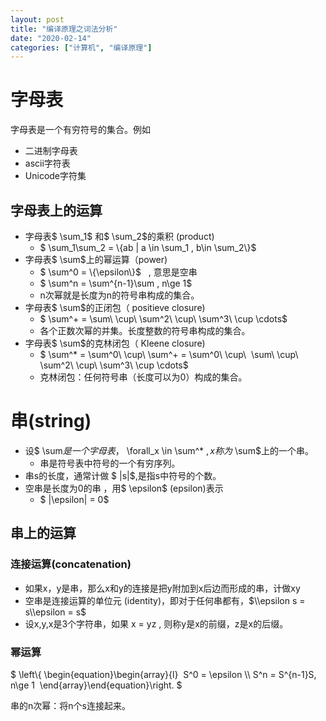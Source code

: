 ```yaml
---
layout: post
title: "编译原理之词法分析"
date: "2020-02-14"
categories: ["计算机", "编译原理"]
---
```


# 字母表

字母表是一个有穷符号的集合。例如

- 二进制字母表
- ascii字符表
- Unicode字符集

## 字母表上的运算

- 字母表$ \\sum\_1$ 和$ \\sum\_2$的乘积 (product)
    - $ \\sum\_1\\sum\_2 = \\{ab | a \\in \\sum\_1 , b\\in \\sum\_2\\}$
- 字母表$ \\sum$上的幂运算（power)
    - $ \\sum^0 = \\{\\epsilon\\}$   , 意思是空串
    - $ \\sum^n = \\sum^{n-1}\\sum , n\\ge 1$
    - n次幂就是长度为n的符号串构成的集合。
- 字母表$ \\sum$的正闭包（ positieve closure)
    - $ \\sum^+ = \\sum\\ \\cup\\ \\sum^2\\ \\cup\\ \\sum^3\\ \\cup \\cdots$
    - 各个正数次幂的并集。长度整数的符号串构成的集合。
- 字母表$ \\sum$的克林闭包（ Kleene closure)
    - $ \\sum^\* = \\sum^0\\ \\cup\\ \\sum^+ = \\sum^0\\ \\cup\\  \\sum\\ \\cup\\ \\sum^2\\ \\cup\\ \\sum^3\\ \\cup \\cdots$
    - 克林闭包：任何符号串（长度可以为0）构成的集合。

# 串(string)

- 设$ \\sum$是一个字母表，$ \\forall\_x \\in \\sum^\* $,x称为$ \\sum$上的一个串。
    - 串是符号表中符号的一个有穷序列。
- 串s的长度，通常计做 $ |s|$,是指s中符号的个数。
- 空串是长度为0的串 ，用$ \\epsilon$ (epsilon)表示
    - $ |\\epsilon| = 0$

## 串上的运算

### 连接运算(concatenation)

- 如果x，y是串，那么x和y的连接是把y附加到x后边而形成的串，计做xy
- 空串是连接运算的单位元 (identity)，即对于任何串都有，$\\epsilon s = s\\epsilon = s$
- 设x,y,x是3个字符串，如果 x = yz , 则称y是x的前缀，z是x的后缀。

### 幂运算

$ \\left\\{ \\begin{equation}\\begin{array}{l}  S^0 = \\epsilon \\\\ S^n = S^{n-1}S, n\\ge 1  \\end{array}\\end{equation}\\right. $

串的n次幂：将n个s连接起来。
